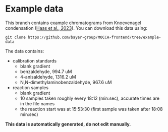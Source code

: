 # Example data

This branch contains example chromatograms from Knoevenagel condensation ([Haas et al., 2023](https://doi.org/10.1021/acscentsci.2c01042)). You can download this data using:

```
git clone https://github.com/bayer-group/MOCCA-frontend/tree/example-data
```

The data contains:
- calibration standards
    - blank gradient
    - benzaldehyde, 994.7 uM
    - 4-anisaldehyde, 1316.2 uM
    - N,N-dimethylaminobenzaldehyde, 967.6 uM
- reaction samples
    - blank gradient
    - 10 samples taken roughly every 18:12 (min:sec), accurate times are in the file names
    - the reaction start was at 15:53:30 (first sample was taken after 18:08 min:sec)

**This data is automatically generated, do not edit manually.**